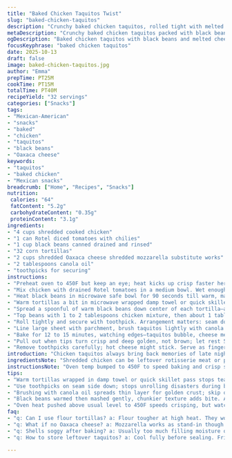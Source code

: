 ```yaml
---
title: "Baked Chicken Taquitos Twist"
slug: "baked-chicken-taquitos"
description: "Crunchy baked chicken taquitos, rolled tight with melted cheese and black beans switched in for refried. Rotel tomatoes bring moisture and zing. Quick to prep if tortillas warmed first. Canola oil brushed for crisp shells. Oven temp slightly higher than usual—watch the golden edges closely. Toothpicks save them from unrolling disasters. Cheese bubbling, edges crisp, smell of toasted corn tortillas fills kitchen. Ideal snack or crowd-pleaser. Switch black beans if refried missing, or use leftover rotisserie chicken. Timing flexible, watch texture not clock. The key: crispy but not burnt shells without drying out the chicken mix."
metaDescription: "Crunchy baked chicken taquitos packed with black beans, Oaxaca cheese, and zesty Rotel tomatoes. Crispy shells, golden edges, quick bake, ideal for snacks."
ogDescription: "Baked chicken taquitos with black beans and melted cheese, baked at 450F. Crispy golden edges, bubbling cheese, perfect snack time crunch and aroma fill kitchen."
focusKeyphrase: "baked chicken taquitos"
date: 2025-10-13
draft: false
image: baked-chicken-taquitos.jpg
author: "Emma"
prepTime: PT25M
cookTime: PT15M
totalTime: PT40M
recipeYield: "32 servings"
categories: ["Snacks"]
tags:
- "Mexican-American"
- "snacks"
- "baked"
- "chicken"
- "taquitos"
- "black beans"
- "Oaxaca cheese"
keywords:
- "taquitos"
- "baked chicken"
- "Mexican snacks"
breadcrumb: ["Home", "Recipes", "Snacks"]
nutrition: 
 calories: "64"
 fatContent: "5.2g"
 carbohydrateContent: "0.35g"
 proteinContent: "3.1g"
ingredients:
- "4 cups shredded cooked chicken"
- "1 can Rotel diced tomatoes with chilies"
- "1 cup black beans canned drained and rinsed"
- "32 corn tortillas"
- "2 cups shredded Oaxaca cheese shredded mozzarella substitute works"
- "2 tablespoons canola oil"
- "toothpicks for securing"
instructions:
- "Preheat oven to 450F but keep an eye; heat kicks up crisp faster here."
- "Mix chicken with drained Rotel tomatoes in a medium bowl. Wet enough to stick but avoid soggy mess."
- "Heat black beans in microwave safe bowl for 90 seconds till warm, mash slightly with fork—chunky better than smooth."
- "Warm tortillas a bit in microwave wrapped damp towel or quick skillet. Stops tearing when rolling."
- "Spread a spoonful of warm black beans down center of each tortilla—acts as glue and adds creamy layer."
- "Top beans with 1 to 2 tablespoons chicken mixture, then about 1 tablespoon cheese; don’t overstuff or tortillas crack."
- "Roll tightly and secure with toothpick. Arrangement matters: seam down on baking sheet to keep intact."
- "Line large sheet with parchment, brush taquitos lightly with canola oil so crust gets golden but not greasy."
- "Bake for 12 to 15 minutes, watching edges—taquitos bubble, cheese melts, and tortillas crisp to golden."
- "Pull out when tips turn crisp and deep golden, not brown; let rest 5 minutes before serving — fillings steam off and tighten."
- "Remove toothpicks carefully; hot cheese might stick. Serve as finger food or with salsa and crema."
introduction: "Chicken taquitos always bring back memories of late night snack runs and impromptu parties. I’ve played with fillings—bean swaps, spice twists—to cut down sogginess and boost flavor. Using black beans instead of refried changes texture, adds bite and a fresh feel. Mixed with juicy Rotel tomatoes, no dry chicken here. Tortillas need warming first or expect breakage mid-roll. Oil brushing got a tweak: canola over vegetable—higher smoke point means safer crisping without char. Oven a touch hotter, just a couple degrees. Watch those edges closely; toss in too long, they burn. Toothpicks essential. Keep them on seam side down—some people skip, regretful later. Unlock crisp and chewy contrast. Step back at 12 minutes and sniff that toasted corn smell—it’s your cue they’re done. From sloppy to snappy in 40. Love the sizzle when cheese bubbles under hot air."
ingredientsNote: "Shredded chicken can be leftover rotisserie meat or poached breasts; dry chicken ruins the texture here. Fresh Rotel or diced tomatoes with chopped chilies—do not drain fully or add extra water; moisture keeps filling moist but balance it. Black beans swapped from refried for chunkier bite, easier to mash to your preference. Corn tortillas cold tear easier; warm wrapped in towel or brief skillet pass stops cracking. Oaxaca cheese is classic for melt and pull; shredded mozzarella works when unavailable, though flavor is milder. Canola oil chosen for crisp without burning—avoid olive oil unless low temp baking. Toothpicks for rolling are cheap but vital; skip and face fallout. Parchment paper keeps baking sheet clean and helps heat distribute evenly under taquitos."
instructionsNote: "Oven temp bumped to 450F to speed baking and crisp shells quicker but monitor edges; burnt tortillas kill mood. Mixing chicken and tomatoes right: don’t overdo tomatoes or filling soggy, but some juice helps flavor. Black beans warmed and gently mashed create a creamy spread binding ingredients inside while giving texture. Warming tortillas prior to rolling is a mandatory trick learned after many break attempts—moist heat makes pliable, not floppy. Spread black beans first and then meat mix, layering stops overstuffing. Roll tight but not crushed, toothpick secures seam so they hold shape during baking. Brush oil sparingly to avoid grease pools but enough to get that golden crunch. Bake 12-15 minutes; watch for deep golden edges and bubbling cheese inside. Rest before serving—steam escapes, filling firms, easier to handle. Toothpick removal while hot needs care; cheese sticks. Serve with salsa, guac, or crema for dipping. Method improves with experience and watchful eye on oven quirks."
tips:
- "Warm tortillas wrapped in damp towel or quick skillet pass stops tearing when rolling. Cold corn tortillas crack easily; slight heat softens while keeping shape. No soggy shells means watch moisture inside but also handle softness well."
- "Use toothpicks on seam side down; stops unrolling disasters during bake. Arrangement matters on sheet; crowding slows baking, edges steam not crisp. Parchment paper under taquitos keeps sheet clean and spreads heat evenly."
- "Brushing with canola oil spreads thin layer for golden crust; skip olive oil here, burns fast at 450F. Oil pools make soggy spots instead of crisp. Brush sparingly but cover all exposed tortilla surface."
- "Black beans warmed then mashed gently, chunkier texture adds bite. Acts as glue for filling, stops meat mix sliding out. Black beans easy swap for refried; avoid too smooth paste, breaks texture contrast needed."
- "Oven heat pushed above usual level to 450F speeds crisping, but watch edges closely. Tortillas burn fast past golden brown. Cheese bubbling is visual cue to pull out, aroma of toasted corn signals doneness well."
faq:
- "q: Can I use flour tortillas? a: Flour tougher at high heat. They won’t crisp same way. Might stay chewy, not ideal for that crunch. You’d lose that broken edge texture. Could try lower temp bake longer but might dry fillings."
- "q: What if no Oaxaca cheese? a: Mozzarella works as stand-in though milder. Look for one that melts well. Doesn’t pull same but keeps moisture. Other soft melting cheeses like Monterey Jack might do. Avoid crumbly types, no melt means missing glue effect."
- "q: Shells soggy after baking? a: Usually too much filling moisture or oil pools. Overstuffing causes steam trapped inside. Try warming tortillas more, reduce filling liquids. Thin even oil coat. Bake on parchment, spaced out to let air circulate crisp shells."
- "q: How to store leftover taquitos? a: Cool fully before sealing. Fridge in air-tight container. Reheat in oven for 5-10 mins so shells crisp again. Microwave makes soggy shells. For longer storage freeze wrapped well; bake frozen 15-18 mins till internal heated and edges golden."

---
```

